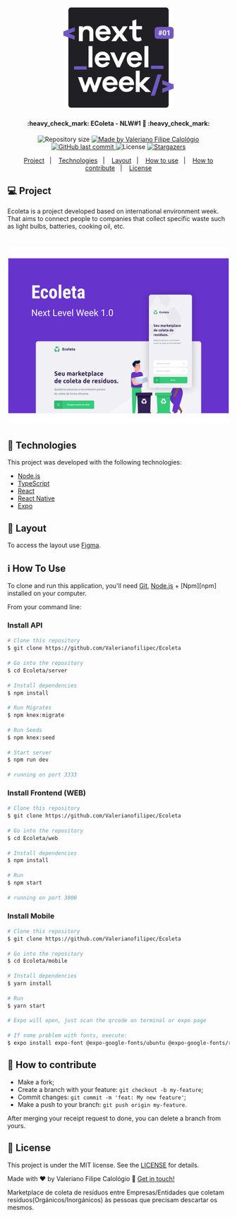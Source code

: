 <h1 align="center">
    <img alt="NextLevelWeek" title="#NextLevelWeek" src=".github/logo.svg" width="250px" />
</h1>

<h4 align="center"> 
	:heavy_check_mark: EColeta - NLW#1 🚀 :heavy_check_mark:
</h4>
<p align="center">
  <img alt="Repository size" src="https://img.shields.io/github/repo-size/Valerianofilipec/Ecoleta">
	
  <a href="https://www.linkedin.com/in/valerianofilipec/">
    <img alt="Made by Valeriano Filipe Calológio" src="https://img.shields.io/badge/made%20by-ValerianoFilipe-%2304D361">
  </a>
  
  <a href="https://github.com/Valerianofilipec/Ecoleta/commits/master">
    <img alt="GitHub last commit" src="https://img.shields.io/github/last-commit/Valerianofilipec/Ecoleta">
  </a>

  <img alt="License" src="https://img.shields.io/badge/license-MIT-brightgreen">
   <a href="https://github.com/Valerianofilipec/Ecoleta/stargazers">
    <img alt="Stargazers" src="https://img.shields.io/github/stars/Valerianofilipec/Ecoleta?style=social">
  </a>
</p>

<p align="center">
  <a href="#-project">Project</a>&nbsp;&nbsp;&nbsp;|&nbsp;&nbsp;&nbsp;
  <a href="#rocket-Technologies">Technologies</a>&nbsp;&nbsp;&nbsp;|&nbsp;&nbsp;&nbsp;
  <a href="#-layout">Layout</a>&nbsp;&nbsp;&nbsp;|&nbsp;&nbsp;&nbsp;
  <a href="#-how-to-use">How to use</a>&nbsp;&nbsp;&nbsp;|&nbsp;&nbsp;&nbsp;
  <a href="#-how-to-contribute">How to contribute</a>&nbsp;&nbsp;&nbsp;|&nbsp;&nbsp;&nbsp;
  <a href="#memo-license">License</a>
</p>


## 💻 Project

Ecoleta is a project developed based on international environment week. 
That aims to connect people to companies that collect specific waste such as light bulbs, batteries, cooking oil, etc.

<h1 align="center">
    <img alt="Example" title="Example" src=".github/capa.svg" width="500px" />
</h1>


## :rocket: Technologies

This project was developed with the following technologies:

- [Node.js][nodejs]
- [TypeScript][typescript]
- [React][reactjs]
- [React Native][rn]
- [Expo][expo]

## 🔖 Layout

To access the layout use [Figma](https://www.figma.com/file/1SxgOMojOB2zYT0Mdk28lB/).

## :information_source: How To Use

To clone and run this application, you'll need [Git](https://git-scm.com), [Node.js][nodejs] + [Npm][npm] installed on your computer.

From your command line:

### Install API 

```bash
# Clone this repository
$ git clone https://github.com/Valerianofilipec/Ecoleta

# Go into the repository
$ cd Ecoleta/server

# Install dependencies
$ npm install

# Run Migrates
$ npm knex:migrate

# Run Seeds
$ npm knex:seed

# Start server
$ npm run dev

# running on port 3333
```

### Install Frontend (WEB)

```bash
# Clone this repository
$ git clone https://github.com/Valerianofilipec/Ecoleta

# Go into the repository
$ cd Ecoleta/web

# Install dependencies
$ npm install

# Run
$ npm start

# running on port 3000
```

### Install Mobile

```bash
# Clone this repository
$ git clone https://github.com/Valerianofilipec/Ecoleta

# Go into the repository
$ cd Ecoleta/mobile

# Install dependencies
$ yarn install

# Run
$ yarn start

# Expo will open, just scan the qrcode on terminal or expo page

# If some problem with fonts, execute:
$ expo install expo-font @expo-google-fonts/ubuntu @expo-google-fonts/roboto

```

## 🤔 How to contribute

-  Make a fork;
-  Create a branch with your feature: `git checkout -b my-feature`;
-  Commit changes: `git commit -m 'feat: My new feature'`;
-  Make a push to your branch: `git push origin my-feature`.

After merging your receipt request to done, you can delete a branch from yours.

## :memo: License

This project is under the MIT license. See the [LICENSE](https://github.com/Valerianofilipec/Ecoleta/blob/master/LICENSE) for details.

Made with ♥ by Valeriano Filipe Calológio :wave: [Get in touch!](https://www.linkedin.com/in/valerianofilipec/)

[nodejs]: https://nodejs.org/
[typescript]: https://www.typescriptlang.org/
[expo]: https://expo.io/
[reactjs]: https://reactjs.org
[rn]: https://facebook.github.io/react-native/
[yarn]: https://yarnpkg.com/

Marketplace de coleta de resíduos entre Empresas/Entidades que coletam resíduos(Orgánicos/Inorgánicos) às pessoas que precisam descartar os mesmos.
